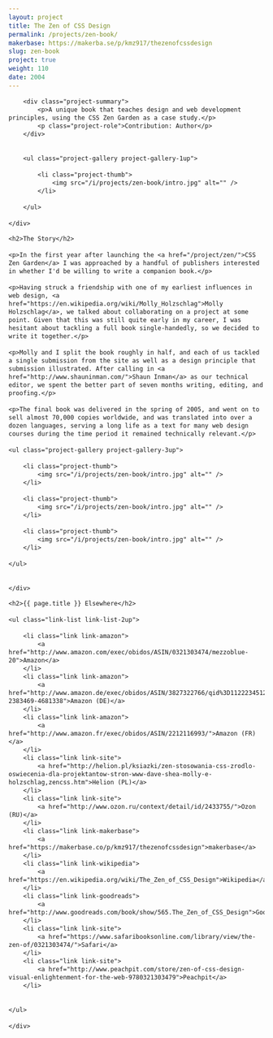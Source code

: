 ```yaml
---
layout: project
title: The Zen of CSS Design
permalink: /projects/zen-book/
makerbase: https://makerba.se/p/kmz917/thezenofcssdesign
slug: zen-book
project: true
weight: 110
date: 2004
---
```


<section id="summary" class="project-section">
	<div class="wrap">

		<div class="project-summary">
			<p>A unique book that teaches design and web development principles, using the CSS Zen Garden as a case study.</p>
			<p class="project-role">Contribution: Author</p>
		</div>


		<ul class="project-gallery project-gallery-1up">

			<li class="project-thumb">
				<img src="/i/projects/zen-book/intro.jpg" alt="" />
			</li>

		</ul>

	</div>
</section>


<section id="story" class="project-section project-story">
	<div class="wrap">

	<h2>The Story</h2>

	<p>In the first year after launching the <a href="/project/zen/">CSS Zen Garden</a> I was approached by a handful of publishers interested in whether I'd be willing to write a companion book.</p>

	<p>Having struck a friendship with one of my earliest influences in web design, <a href="https://en.wikipedia.org/wiki/Molly_Holzschlag">Molly Holzschlag</a>, we talked about collaborating on a project at some point. Given that this was still quite early in my career, I was hesitant about tackling a full book single-handedly, so we decided to write it together.</p>

	<p>Molly and I split the book roughly in half, and each of us tackled a single submission from the site as well as a design principle that submission illustrated. After calling in <a href="http://www.shauninman.com/">Shaun Inman</a> as our technical editor, we spent the better part of seven months writing, editing, and proofing.</p>

	<p>The final book was delivered in the spring of 2005, and went on to sell almost 70,000 copies worldwide, and was translated into over a dozen languages, serving a long life as a text for many web design courses during the time period it remained technically relevant.</p>

	<ul class="project-gallery project-gallery-3up">

		<li class="project-thumb">
			<img src="/i/projects/zen-book/intro.jpg" alt="" />
		</li>

		<li class="project-thumb">
			<img src="/i/projects/zen-book/intro.jpg" alt="" />
		</li>

		<li class="project-thumb">
			<img src="/i/projects/zen-book/intro.jpg" alt="" />
		</li>

	</ul>


	</div>
</section>


<section id="elsewhere" class="project-section project-elsewhere">
	<div class="wrap">

	<h2>{{ page.title }} Elsewhere</h2>

	<ul class="link-list link-list-2up">

		<li class="link link-amazon">
			<a href="http://www.amazon.com/exec/obidos/ASIN/0321303474/mezzoblue-20">Amazon</a>
		</li>
		<li class="link link-amazon">
			<a href="http://www.amazon.de/exec/obidos/ASIN/3827322766/qid%3D1122234512/028-2383469-4681338">Amazon (DE)</a>
		</li>
		<li class="link link-amazon">
			<a href="http://www.amazon.fr/exec/obidos/ASIN/2212116993/">Amazon (FR)</a>
		</li>
		<li class="link link-site">
			<a href="http://helion.pl/ksiazki/zen-stosowania-css-zrodlo-oswiecenia-dla-projektantow-stron-www-dave-shea-molly-e-holzschlag,zencss.htm">Helion (PL)</a>
		</li>
		<li class="link link-site">
			<a href="http://www.ozon.ru/context/detail/id/2433755/">Ozon (RU)</a>
		</li>
		<li class="link link-makerbase">
			<a href="https://makerbase.co/p/kmz917/thezenofcssdesign">makerbase</a>
		</li>
		<li class="link link-wikipedia">
			<a href="https://en.wikipedia.org/wiki/The_Zen_of_CSS_Design">Wikipedia</a>
		</li>
		<li class="link link-goodreads">
			<a href="http://www.goodreads.com/book/show/565.The_Zen_of_CSS_Design">Goodreads</a>
		</li>
		<li class="link link-site">
			<a href="https://www.safaribooksonline.com/library/view/the-zen-of/0321303474/">Safari</a>
		</li>
		<li class="link link-site">
			<a href="http://www.peachpit.com/store/zen-of-css-design-visual-enlightenment-for-the-web-9780321303479">Peachpit</a>
		</li>


	</ul>

	</div>
</section>